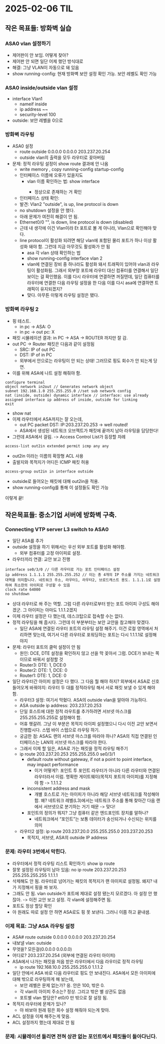 # 2025-02-06 TIL

## 작은 목표들: 방화벽 실습 
### ASA0 vlan 설정하기
- 제어판이 안 보임. 어떻게 찾아?
- 제어판 안 되면 일단 어제 했던 방식대로 
- 해결: 그냥 VLAN이 자동으로 돼 있음
- show running-config: 현재 방화벽 보안 설정 확인 가능. 보안 레벨도 확인 가능

### ASA0 inside/outside vlan 설정
- interface Vlan1
  - nameif inside
  - ip address ~~ 
  - security-level 100
- outside: 보안 레벨을 0으로

### 방화벽 라우팅
- ASA0 설정
  - route outside 0.0.0.0 0.0.0.0 203.237.20.254
  - outside vlan의 출력을 모두 라우터로 꽂아버림
- 문제: 정적 라우팅 설정이 show route 결과에 안 나옴
    - write memory , copy running-config startup-config
    - 인터페이스 이름에 오류가 있을지도
        - vlan 이름 확인하는 법: show interface <interface name>
            - 정상으로 존재하는 거 확인
    - 인터페이스 상태 확인:
    - 발견: Vlan2 "outside", is up, line protocol is down
    - no shutdown 설정을 안 했다.
    - 아래 문제가 여전히 해결이 안 됨.
    - Ethernet0/0 "", is down, line protocol is down (disabled)
    - 근데 내 생각에 이건 Vlan이라 Et 포트로 볼 게 아니라, Vlan으로 확인해야 맞다. 
    - line protocol이 활성화 되려면 해당 vlan에 포함된 물리 포트가 하나 이상 활성화 돼야 함. 그런데 지금 아무것도 활성화가 안 됨
        - asa 각 vlan 상태 확인하는 법
        - show running-config interface vlan 2
        - vlan에 연결된 장비 중 하나라도 활성화 돼서 트래픽이 있어야 vlan과 라우팅이 활성화됨. 그래서 외부망 포트에 라우터 대신 컴퓨터를 연결해서 일단 보이는 걸 확인했음. 이를 다시 라우터에 연결하면 꺼질텐데, 일단 컴퓨터를 라우터에 연결한 다음 라우팅 설정을 한 다음 이를 다시 asa에 연결하면 트래픽이 유지되겠지? 
        - 맞다. 아무튼 이렇게 라우팅 설정은 됐다.

### 방화벽 라우팅 2
- 핑 테스트.
    - in pc -> ASA: O
    - in pc -> out pc: X
- 패킷 시뮬레이션 결과: in PC -> ASA -> ROUTER 까지만 잘 감.
- out PC -> Router 패킷은 다음과 같이 설정됨
    - SRC: IP of out PC
    - DST: IP of in PC
    - 외부에서 안으로는 라우팅이 안 되는 상태! 그러므로 핑도 회수가 안 되는게 당연.
- 이를 위해 ASA에 나트 설정 해줘야 함.
```
configure terminal
object network in2out // Generates network object
subnet 192.168.1.0 255.255.255.0 //set sub network config
nat (inside, outside) dynamic interface // interface: use already assigned interface ip address of inside, outside for linking
exit
```
- show nat
- 이제 라우터에서 ASA까지는 잘 오는데, 
    - out PC packet DST: IP:203.237.20.253 -> well routed!
    - ASA에서 생성된 네트워크 오브젝트가 패킷에 끝까지 남아 라우팅을 담당한다!
- 그런데 ASA에서 걸림. -> Access Control List가 등장할 차례
```
access-list out2in extended permit icmp any any
```
- out2in 이라는 이름의 확장형 ACL 사용
- 출발지와 목적지가 어디든 ICMP 패킷 허용
```
access-group out2in in interface outside
```
- outside로 들어오는 패킷에 대해 out2in을 적용. 
- show running-config를 통해 이 설정들도 확인 가능

이렇게 끝!

## 작은목표들: 중소기업 서버에 방화벽 구축.
### Connecting VTP server L3 switch to ASA0
- 일단 ASA를 추가
- outside 설정을 하기 위해서는 우선 외부 포트를 활성화 해야함.
    - 외부 컴퓨터를 고정 아이피로 설정.
- 라우터끼리 연결: 교안 보고 진행
```
interface se0/3/0 // 다른 라우터로 가는 포트 인터페이스 설정
ip address 1.1.1.1 255.255.255.252 // 이는 총 4개의 IP 주소를 가지는 네트워크 대역을 의미합니다. 네트워크 주소, 라우터1, 라우터2, 브로드캐스트 용도. 1.1.1.1로 설정하여 최소한의 아이피로 구성할 수 있음
clock rate 64000
no shutdown
```
- 상대 라우터로 쏴 주는 역할. 그럼 다른 라우터로부터 받는 포트 아이피 구성도 해야겠군. 그 아이피는 아마도 1.1.1.2겠지
- 이제 라우터 설정은 다 했는데, 데스크탑으로 접속할 수는 없다. 
- 정적 라우팅을 해 줍시다. 그런데 이 부분부터는 보안 교안을 참고해야 맞겠다.
    - 일단 ASA에 연결된 라우터 포트의 라우팅 설정 해주기. 이건 로컬 영역에서 처리하면 맞는데, 여기서 다른 라우터로 포워딩하는 포트는 다시 1.1.1.1로 설정해야지
- 문제: 라우터 포트의 클럭 설정이 안 됨
    - 원인: DCE, DTE 설정을 확인하지 않고 선을 막 꽂아서 그럼. DCE가 보내는 쪽이므로 바꿔서 설정할 것
    - Router3: DTE: 1, DCE:0 
    - Router2: DTE: 1, DCE: 0
    - Router1: DTE: 1, DCE: 0
- 일단 라우터간 아이피 설정은 다 했다. 그 다음 뭘 해야 하지? 외부에서 ASA로 신호 들어오게 바꿔야지: 라우터 두 대를 정적라우팅 해서 서로 패킷 보낼 수 있게 해야함.
    - 라우터3 설정: 여기서 막혔다. ASA의 outside vlan을 알아야 가능하다.
    - ASA outside ip address: 203.237.20.253
    - 단일 호스트에 대한 정적 라우트를 추가하려면 서브넷 마스크를 255.255.255.255로 설정해야 함.
    - 어휴 헷갈려. 그냥 이 부분은 목적지 아이피 설정했으니 다시 이전 교안 보면서 진행합시다. 스텝 바이 스텝으로 라우팅 하기.
    - 궁금한 점: ASA도 랜의 서브넷 마스크를 따라야 하나? ASA의 직접 연결된 인터페이스는 LAN의 서브넷 마스크를 따라야 한다.
    - 그래서 이제 할 일은, ASA로 가는 패킷을 정적 라우팅 해주기
    - ip route 203.237.20.253 255.255.255.0 se0/3/1
        - default route without gateway, if not a point to point interface, may impact performance
            - 이거 어떻게?: 포인트 투 포인트 라우터가 아니라 다른 라우터와 연결된 라우터라서 이럼. 명확한 게이트웨이(목적지 포트의 아이피)를 지정해야 함 -> 1.1.1.2
        - inconsistent address and mask
            - 개별 호스트로 가는 아이피가 아니라 해당 서브넷 네트워크를 작성해야 함. 왜? 네트워크 레벨(L3)에서는 네트워크 주소를 통해 찾아간 다음 랜에서 서브넷으로 분기하는 거기 때문 -> 맞다!
        - 포인트의 정의가 뭐지? 그냥 컴퓨터 같은 엔드포인트 장치를 말하나?
            - 네트워크에서 “포인트”는 보통 데이터가 송신되거나 수신되는 위치를 의미
    - 라우터2 설정: ip route 203.237.20.0 255.255.255.0 203.237.20.253 
        - 목적지, 서브넷, ASA의 outside IP address

### 문제: 라우터 3번에서 막힌다. 
- 라우터에서 정적 라우팅 리스트 확인하기: show ip route
- 잘못 설정된 라우팅이 남아 있음: no ip route 203.237.20.253 255.255.255.255 1.1.1.1
- 삭제해도 안 됨. 라우터로 넘어가는 패킷의 목적지가 랜 아이피로 설정됨. 왜지? 내가 지정해서 핑을 쏴 보자.
- 그래도 안 됨. vlan outside가 포트에 제대로 설정 됐는지 모르겠다. 아 설정 안 했잖아. -> 이전 교안 보고 설정. 각 vlan에 설정해주면 됨.
- 포트도 정상 할당 확인
- 아 원래도 따로 설정 안 하면 ASA로도 핑 못 보낸다. 그러니 이쯤 하고 끝내샘.

### 이제 목표: 그냥 ASA 라우팅 설정
- ASA# route outside 0.0.0.0 0.0.0.0 203.237.20.254
- 내보낼 vlan: outside
- 무엇을? 모든걸(0.0.0.0 0.0.0.0)
- 어디로? 203.237.20.254 (외부에 연결된 라우터 아이피)
- ASA에서 나가는 패킷을 처음 받은 라우터에서 다음 라우터로 정적 라우팅
    - ip route 192.168.10.0 255.255.255.0 1.1.1.2 
- 일단 안에서 ASA 바로 다음 라우터로 핑도 안 보내진다. ASA에서 모든 아이피에 대해 밖으로 라우팅하게 해 놨는데, 
    - 보안 레벨은 문제 없는가? 응. 안은 100, 밖은 0.
    - 각 vlan의 아이피 주소는? 정상. 그리고 밖은 별 상관도 없음
    - 포트별 vlan 할당은? et0/0 만 밖으로 잘 설정 됨.
- 목적지 라우터에 문제가 있나?
    - 아 바보야 원래 핑은 회수 설정 해줘야 되는게 맞아.
- ACL 설정을 이제 해주는게 맞음.
- ACL 설정까지 했는데 제대로 안 됨

### 문제: 시뮬레이션 돌리면 전혀 상관 없는 포인트에서 패킷들이 돌아다닌다.